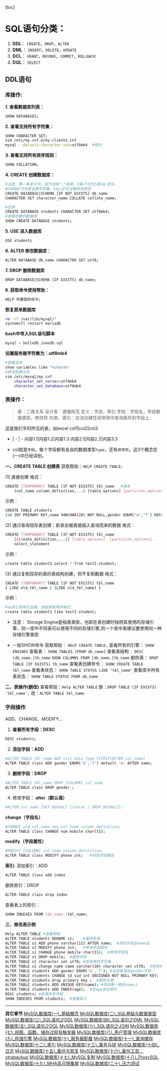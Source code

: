 [toc]

# SQL语句分类：
1. **DDL**：  `CREATE`，`DROP`，`ALTER`
2. **DML**：  `INSERT`，`DELETE`，`UPDATE`
3. **DCL**： `GRANT`，`REVOKE`，`COMMIT`，`ROLLBACK`
4. **DQL**： `SELECT`


## DDL语句

### 库操作: 

**1. 查看数据库列表：**
```bash
SHOW DATABASES;
```
**2. 查看支持所有字符集：**
```bash
SHOW CHARACTER SET;
vim /etc/my.cnf.d/my-clients.cnf
mysql --default-character-set=utf8mb4  #临时
```
**3. 查看支持所有排序规则：**
```bash
SHOW COLLATION;
```
**4. CREATE 创建数据库：**
```bash
#注意，第一条是子句，因为没有";"结尾。2条子句为1条SQL语句。
#CHARACTER是设置字符集，COLLATE设置排序规则
CREATE DATABASE|SCHEMA [IF NOT EXISTS] db_name
CHARACTER SET character_name COLLATE collate_name;
```
```bash
#实例
CREATE DATABASE students CHARACTER SET utf8mb4;
#查看创建的数据库
SHOW CREATE DATABASE students;
```
**5. USE 进入数据库**
```bash
USE students
```
**6. ALTER 修改数据库：**
```bash
ALTER DATABASE db_name CHARACTER SET utf8;
```
**7. DROP 删除数据库**
```bash
DROP DATABASE|SCHEMA [IF EXISTS] db_name;
```
**6. 获取命令使用帮助：**
```bash
HELP 你要查的命令;
```
**恢复原来数据库**
```bash
rm -rf /var/lib/mysql/*
systemctl restart mariadb
```

**bash中导入SQL语句脚本**
```bash
mysql < hellodb_inoodb.sql
```

**设置服务器字符集为：utf8mb4**
```bash
#查看选项
show variables like "%chara%"
#修改配置文件
vim /etc/mysql/my.cnf
    character_set_server=utf8mb4
    character_set_database=utf8mb4
```

### 表操作：

>表：二维关系
设计表：遵循规范
定义：字段，索引
字段：字段名，字段数据类型，修饰符
约束，索引：应该创建在经常用作查询条件的字段上

这是我们平时所见的表，如excel
col1|col2|col3
- | - | - 
内容1.1|内容1.2|内容1.3
内容2.1|内容2.2|内容3.3

+ col就是`字段`，每个字段都有各自的数据类型`type`，还有`修饰符`。这3个概念在(一)中已经讲到。

**一、CREATE TABLE 创建表**
获取帮助：`HELP CREATE TABLE;`

(1) 直接创建
格式：
```bash
CREATE [TEMPORARY] TABLE [IF NOT EXISTS] tbl_name   #表名
    (col_name column_definition,...) [table_options] [partition_options]; #字段
```
示例：
```bash
CREATE TABLE students 
(id INT PRIMARY KEY,name VARCHAR(20) NOT NULL,gender ENUM("m","f") DEFAULT "m" );
```
(2) 通过查询现存表创建；新表会被直接插入查询而来的数据
格式：
```bash
CREATE [TEMPORARY] TABLE [IF NOT EXISTS] tbl_name 
    [(create_definition,...)] [table_options]  [partition_options] 
    select_statement
```
示例：
```bash
create table student3 select * from test2.student;
```
(3) 通过复制现存的表的表结构创建，但不复制数据
格式：
```bash
CREATE [TEMPORARY] TABLE [IF NOT EXISTS] tbl_name 
{ LIKE old_tbl_name | (LIKE old_tbl_name) }
```
示例：
```bash
#从其它表拷贝创建，保留原来库的格式
create table student2 like test2.student;  
```
+ 注意：
Storage Engine是指表类型，也即在表创建时指明其使用的存储引擎，同一库中不同表可以使用不同的存储引擎,同一个库中表建议要使用同一种存储引擎类型

+ 一些SHOW命令
获取帮助：
`HELP CREATE TABLE;`
查看所有的引擎：
`SHOW ENGINES`
查看表：
`SHOW TABLES [FROM db_name]`
查看表结构：
`DESC [db_name.]tb_name`
`SHOW COLUMNS FROM [db_name.]tb_name`
删除表：
`DROP TABLE [IF EXISTS] tb_name`
查看表创建命令：
`SHOW CREATE TABLE tbl_name`
查看表状态：
`SHOW TABLE STATUS LIKE "tbl_name"`
查看库中所有表状态：
`SHOW TABLE STATUS FROM db_name`


**二、表操作(删改)**
查看帮助：`Help ALTER TABLE`
删：`DROP TABLE [IF EXISTS] 'tbl_name';`
改：`ALTER TABLE tbl_name`

### 字段操作
ADD、CHANGE、MODIFY...
1. **查看所有字段：DESC**
```bash
DESC students;
```
2. **添加字段：ADD**
```bash
#ALTER TABLE tbl_name ADD col1 data_type [FIRST|AFTER col_name]
ALTER TABLE class ADD gender ENUM('m','f') default 'm' AFTER name;
```
3. **删除字段：DROP**
```bash
#ALTER TABLE tbl_name DROP [COLUMN] col_name
ALTER TABLE class DROP gender ;
```
4. 修改字段：
**alter（默认值）**
```bash
#ALTER col_name {SET DEFAULT literal | DROP DEFAULT};
```
**change（字段名）**
```bash
#CHANGE old_col_name new_col_name column_definition;
ALTER TABLE class CHANGE num mobile char(11);
```
**modify（字段属性）**
```bash
#MODIFY [COLUMN] col_name column_definition;
ALTER TABLE class MODIFY phone int;   #修改字段属性
```

**索引:**
添加索引：ADD
```bash
ALTER TABLE class add index
```
删除索引：DROP
```bash
ALTER TABLE class drop index
```
查看表上的索引：
```bash
SHOW INDEXES FROM [db_name.]tbl_name;
```


**三、修改表示例**

```bash
Help ALTER TABLE #查看帮助
ALTER TABLE students RENAME s1;    #重命名表
ALTER TABLE s1 ADD phone varchar(11) AFTER name;  #添加字段在name后
ALTER TABLE s1 MODIFY phone int;   #修改字段属性
ALTER TABLE s1 CHANGE phone mobile char(11);  #修改字段名
ALTER TABLE s1 DROP mobile;  #删除字段
ALTER TABLE s1 character set utf8; #修改表的字符集
ALTER TABLE s1 change name name varchar(20) character set utf8;  #修改表的字符集和name字段属性
ALTER TABLE students ADD gender ENUM('m','f'); #在结尾添加gender字段
ALTER TABLE students CHANGE id sid int UNSIGNED NOT NULL PRIMARY KEY; 
ALTER TABLE students drop primary key ;  #删除主键
ALTER TABLE students ADD UNIQUE KEY(name); #添加唯一键在name上
ALTER TABLE students ADD INDEX(age);  #在age添加索引
DESC students; #查看所有字段
SHOW INDEXES FROM students;  #查看索引
```

- - - 

**其它章节**
[MySQL数据库(一)_基础概念]()
[MySQL数据库(二)_SQL基础与数据类型]()
[MySQL数据库(三)_SQL语句之DDL]()
[MySQL数据库(四)_SQL语句之DML]()
[MySQL数据库(五)_SQL语句之DQL]()
[MySQL数据库(六)_SQL语句之JOIN]()
[MySQL数据库(七)_视图、函数、储存过程及触发器]()
[MySQL数据库(八)_用户管理]()
[MySQL数据库(九)_存储引擎]()
[MySQL数据库(十)_服务器配置]()
[MySQL数据库(十一)_查询缓存]()
[MySQL数据库(十二)_索引]()
[MySQL数据库(十三)_事务与锁]()
[MySQL数据库(十四)_日志]()
[MySQL数据库(十五)_备份与恢复]()
[MySQL数据库(十六)_备份工具：xtrabackup]()
[MySQL数据库(十七)_MySQL复制]()
[MySQL数据库(十八)_ProxySQL]()
[MySQL数据库(十九)_MHA高可用集群]()
[MySQL数据库(二十)_压力测试]()